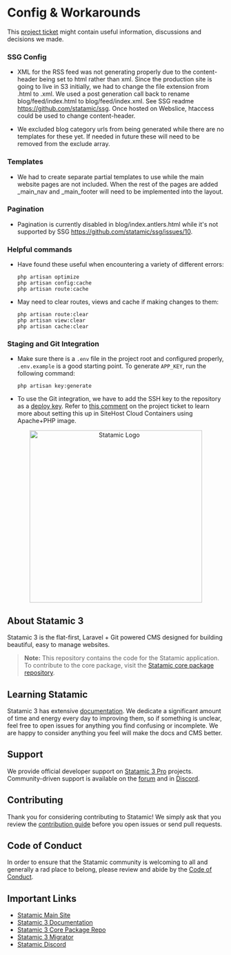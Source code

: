 # Config & Workarounds

This [project ticket](https://gitlab.wsihq.net/serverless/serverless/-/issues/163) might contain useful information, discussions and decisions we made.

### SSG Config
- XML for the RSS feed was not generating properly due to the content-header being set to html rather than xml. 
  Since the production site is going to live in S3 initially, we had to change the file extension from .html to .xml. 
We used a post generation call back to rename blog/feed/index.html to blog/feed/index.xml. 
  See SSG readme https://github.com/statamic/ssg. Once hosted on Webslice, htaccess could be used to change content-header.


- We excluded blog category urls from being generated while there are no templates for these yet. If needed in future these will need to be removed from the exclude array.

### Templates
- We had to create separate partial templates to use while the main website pages are not included. 
  When the rest of the pages are added _main_nav and _main_footer will need to be implemented into the layout.
  
### Pagination
- Pagination is currently disabled in blog/index.antlers.html while it's not supported by SSG https://github.com/statamic/ssg/issues/10. 

### Helpful commands
- Have found these useful when encountering a variety of different errors:
    ```
    php artisan optimize                                            
    php artisan config:cache   
    php artisan route:cache
    ```
- May need to clear routes, views and cache if making changes to them:
    ```
    php artisan route:clear                                         
    php artisan view:clear     
    php artisan cache:clear
    ```

### Staging and Git Integration

- Make sure there is a `.env` file in the project root and configured properly, `.env.example` is a good starting point. To generate `APP_KEY`, run the following command:
    ```
    php artisan key:generate
    ```
- To use the Git integration, we have to add the SSH key to the repository as a [deploy key](https://docs.github.com/en/developers/overview/managing-deploy-keys). Refer to [this comment](https://gitlab.wsihq.net/serverless/serverless/-/issues/163#note_20979) on the project ticket to learn more about setting this up in  SiteHost Cloud Containers using Apache+PHP image.

<p align="center"><img src="https://statamic.com/assets/branding/Statamic-Logo+Wordmark-Rad.svg" width="400" alt="Statamic Logo" /></p>

## About Statamic 3

Statamic 3 is the flat-first, Laravel + Git powered CMS designed for building beautiful, easy to manage websites.

> **Note:** This repository contains the code for the Statamic application. To contribute to the core package, visit the [Statamic core package repository][cms-repo].


## Learning Statamic

Statamic 3 has extensive [documentation][docs]. We dedicate a significant amount of time and energy every day to improving them, so if something is unclear, feel free to open issues for anything you find confusing or incomplete. We are happy to consider anything you feel will make the docs and CMS better.

## Support

We provide official developer support on [Statamic 3 Pro](https://statamic.com/pricing) projects. Community-driven support is available on the [forum](https://statamic.com/forum) and in [Discord][discord].


## Contributing

Thank you for considering contributing to Statamic! We simply ask that you review the [contribution guide][contribution] before you open issues or send pull requests.


## Code of Conduct

In order to ensure that the Statamic community is welcoming to all and generally a rad place to belong, please review and abide by the [Code of Conduct](https://github.com/statamic/cms/wiki/Code-of-Conduct).


## Important Links

- [Statamic Main Site](https://statamic.com)
- [Statamic 3 Documentation][docs]
- [Statamic 3 Core Package Repo][cms-repo]
- [Statamic 3 Migrator](https://github.com/statamic/migrator)
- [Statamic Discord][discord]

[docs]: https://statamic.dev/
[discord]: https://statamic.com/discord
[contribution]: https://github.com/statamic/cms/blob/master/CONTRIBUTING.md
[cms-repo]: https://github.com/statamic/cms
